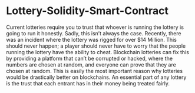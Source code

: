 # Lottery-Solidity-Smart-Contract
Current lotteries require you to trust that whoever is running the lottery is going to run it honestly. Sadly, this isn’t always the case. Recently, there was an incident where the lottery was rigged for over $14 Million. This should never happen; a player should never have to worry that the people running the lottery have the ability to cheat. Blockchain lotteries can fix this by providing a platform that can’t be corrupted or hacked, where the numbers are chosen at random, and everyone can prove that they are chosen at random.  This is easily the most important reason why lotteries would be drastically better on blockchains. An essential part of any lottery is the trust that each entrant has in their money being treated fairly.
